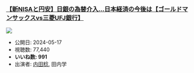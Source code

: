 ### [【新NISAと円安】日銀の為替介入…日本経済の今後は【ゴールドマンサックスvs三菱UFJ銀行】](https://www.youtube.com/watch?v=C0bAeeV7Uqw)
[![](https://img.youtube.com/vi/C0bAeeV7Uqw/sddefault.jpg)](https://www.youtube.com/watch?v=C0bAeeV7Uqw)
-   公開日: 2024-05-17
-   視聴数: 77,440
-   **いいね数: 991**
-   出演者: [内田稔](/rehacq_fan/people/内田稔 "wikilink"), 田内学
